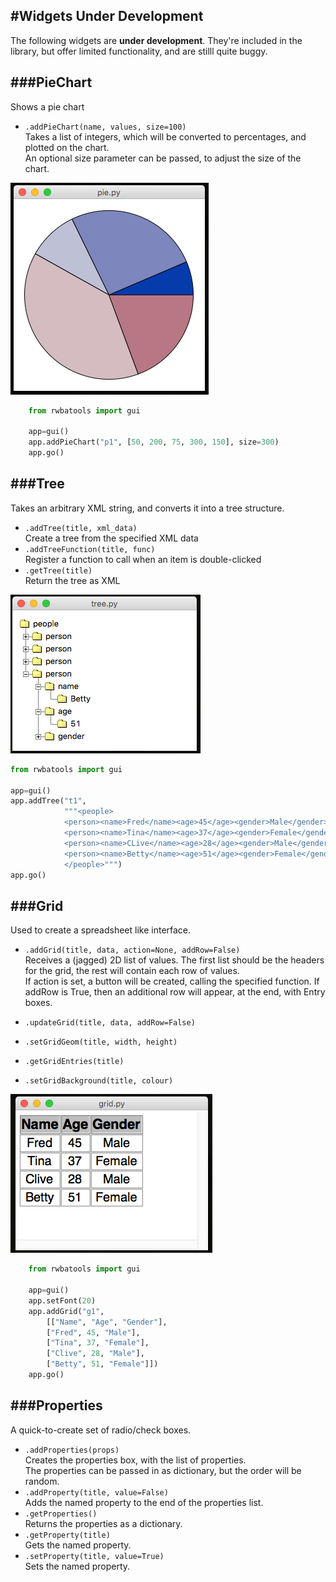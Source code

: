 #Widgets Under Development
----
The following widgets are **under development**. They're included in the library, but offer limited functionality, and are stilll quite buggy.

###PieChart
---
Shows a pie chart  

* `.addPieChart(name, values, size=100)`  
    Takes a list of integers, which will be converted to percentages, and plotted on the chart.  
    An optional size parameter can be passed, to adjust the size of the chart.  

![PieChart](img/dev/pie.png)  

```python
    from rwbatools import gui

    app=gui()
    app.addPieChart("p1", [50, 200, 75, 300, 150], size=300)
    app.go()
```

###Tree
---
Takes an arbitrary XML string, and converts it into a tree structure.  

* `.addTree(title, xml_data)`  
    Create a tree from the specified XML data  
* `.addTreeFunction(title, func)`  
    Register a function to call when an item is double-clicked  
* `.getTree(title)`  
    Return the tree as XML  

![TreeWidget](img/dev/tree.png)

```python
from rwbatools import gui

app=gui()
app.addTree("t1",
            """<people>
            <person><name>Fred</name><age>45</age><gender>Male</gender></person>
            <person><name>Tina</name><age>37</age><gender>Female</gender></person>
            <person><name>CLive</name><age>28</age><gender>Male</gender></person>
            <person><name>Betty</name><age>51</age><gender>Female</gender></person>
            </people>""")
app.go()
```

###Grid
---
Used to create a spreadsheet like interface.  
* `.addGrid(title, data, action=None, addRow=False)`  
    Receives a (jagged) 2D list of values. The first list should be the headers for the grid, the rest will contain each row of values.  
    If action is set, a button will be created, calling the specified function. If addRow is True, then an additional row will appear, at the end, with Entry boxes.  

* `.updateGrid(title, data, addRow=False)`  
* `.setGridGeom(title, width, height)`  
* `.getGridEntries(title)`  
* `.setGridBackground(title, colour)`  

![Grid](img/dev/grid.png)  

```python
    from rwbatools import gui

    app=gui()
    app.setFont(20)
    app.addGrid("g1",
        [["Name", "Age", "Gender"],
        ["Fred", 45, "Male"],
        ["Tina", 37, "Female"],
        ["Clive", 28, "Male"],
        ["Betty", 51, "Female"]])
    app.go()
```

###Properties
---
A quick-to-create set of radio/check boxes.  

* `.addProperties(props)`  
    Creates the properties box, with the list of properties.  
    The properties can be passed in as dictionary, but the order will be random.  
* `.addProperty(title, value=False)`  
    Adds the named property to the end of the properties list.  
* `.getProperties()`  
    Returns the properties as a dictionary.  
* `.getProperty(title)`  
    Gets the named property.  
* `.setProperty(title, value=True)`  
    Sets the named property.
